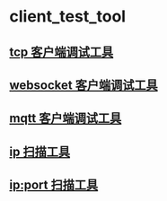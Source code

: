 # client_test_tool

## <a href="https://github.com/ituserxxx/client_test_tool/blob/main/tcp/README.md">tcp 客户端调试工具</a>
## <a href="https://github.com/ituserxxx/client_test_tool/blob/main/websocket/README.md">websocket 客户端调试工具</a>
## <a href="https://github.com/ituserxxx/client_test_tool/blob/main/mqtt/README.md">mqtt 客户端调试工具 </a>
## <a href="https://github.com/ituserxxx/client_test_tool/blob/main/scan_ip/README.md">ip 扫描工具 </a>
## <a href="https://github.com/ituserxxx/client_test_tool/blob/main/scan_port/README.md"> ip:port 扫描工具 </a>
